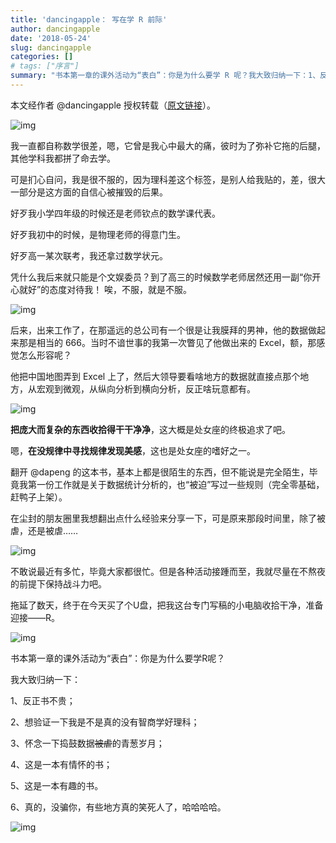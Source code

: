 ```yaml
---
title: 'dancingapple： 写在学 R 前际'
author: dancingapple
date: '2018-05-24'
slug: dancingapple
categories: []
# tags: ["序言"]
summary: "书本第一章的课外活动为“表白”：你是为什么要学 R 呢？我大致归纳一下：1、反正书不贵；2、想验证一下我是不是真的没有智商学好理科；……"
---
```


本文经作者 @dancingapple 授权转载（[原文链接](https://steemit.com/cn/@dancingapple/r)）。

![img](https://cdn.steemitimages.com/0x0/https://cdn.steemitimages.com/DQmYc4EbkR5BxwLApUgXBE8bmN7pvtr3uB7Tad1o5bGHQky/B42332E7-834E-48A8-BEAC-88B93B59A13A.png)



我一直都自称数学很差，嗯，它曾是我心中最大的痛，彼时为了弥补它拖的后腿，其他学科我都拼了命去学。

可是扪心自问，我是很不服的，因为理科差这个标签，是别人给我贴的，差，很大一部分是这方面的自信心被摧毁的后果。

好歹我小学四年级的时候还是老师钦点的数学课代表。

好歹我初中的时候，是物理老师的得意门生。

好歹高一某次联考，我还拿过数学状元。

凭什么我后来就只能是个文娱委员？到了高三的时候数学老师居然还用一副“你开心就好”的态度对待我！
唉，不服，就是不服。

![img](https://cdn.steemitimages.com/0x0/https://cdn.steemitimages.com/DQme3Zu5fZCw2JDHr3bTQCNMJg9wafvPaJS5DTjWN3PRSma/52D75164-B295-47DB-A2BF-EC1E0E01613D.jpeg)

后来，出来工作了，在那遥远的总公司有一个很是让我膜拜的男神，他的数据做起来那是相当的 666。当时不谙世事的我第一次瞥见了他做出来的 Excel，额，那感觉怎么形容呢？

他把中国地图弄到 Excel 上了，然后大领导要看啥地方的数据就直接点那个地方，从宏观到微观，从纵向分析到横向分析，反正啥玩意都有。

![img](https://cdn.steemitimages.com/0x0/https://cdn.steemitimages.com/DQmWAmo7H8NJwQPkqwGJd8h9ZEhAytEvJNoRkomMeV8oLi4/4063E4E9-B5D6-48C5-AF60-5AFB91DB4217.jpeg)


**把庞大而复杂的东西收拾得干干净净**，这大概是处女座的终极追求了吧。

嗯，**在没规律中寻找规律发现美感**，这也是处女座的嗜好之一。

翻开  @dapeng 的这本书，基本上都是很陌生的东西，但不能说是完全陌生，毕竟我第一份工作就是关于数据统计分析的，也“被迫”写过一些规则（完全零基础，赶鸭子上架）。

在尘封的朋友圈里我想翻出点什么经验来分享一下，可是原来那段时间里，除了被虐，还是被虐……

![img](https://cdn.steemitimages.com/0x0/https://cdn.steemitimages.com/DQmemQPz9NnQnn5kqoVgztQ1jh5MXy7ogGVpQmfUkfoyM2S/94E4619B-180F-4197-93D8-8149BF62AE10.jpeg)

不敢说最近有多忙，毕竟大家都很忙。但是各种活动接踵而至，我就尽量在不熬夜的前提下保持战斗力吧。

拖延了数天，终于在今天买了个U盘，把我这台专门写稿的小电脑收拾干净，准备迎接——R。

![img](https://cdn.steemitimages.com/0x0/https://cdn.steemitimages.com/DQmZcvsTzXyJmtKqSuQMgyXm7qWjBsSNoyViKjHRFNcu5eK/3EC7DC40-4334-42A8-9824-EBF5CC42C999.jpeg)

书本第一章的课外活动为“表白”：你是为什么要学R呢？

我大致归纳一下：

1、反正书不贵；

2、想验证一下我是不是真的没有智商学好理科；

3、怀念一下捣鼓数据~~被虐~~的青葱岁月；

4、这是一本有情怀的书；

5、这是一本有趣的书。

6、真的，没骗你，有些地方真的笑死人了，哈哈哈哈。

![img](https://cdn.steemitimages.com/0x0/https://cdn.steemitimages.com/DQmVXUBSoqkD9u7AEAaoHoKLELppF63UFoZjuxHzswhiM4i/E87C13EF-7676-46AF-A4E1-05EFB6B49E49.jpeg)